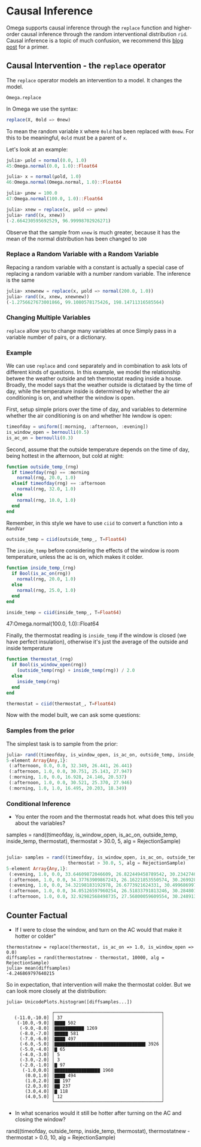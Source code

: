 # Causal Inference

Omega supports causal inference through the `replace` function and higher-order causal inference through the random interventional distribution `rid`.
Causal inference is a topic of much confusion, we recommend this [blog post](https://www.inference.vc/untitled/) for a primer.

## Causal Intervention - the `replace` operator

The `replace` operator models an intervention to a model.
It changes the model.

```@docs
Omega.replace
```

In Omega we use the syntax:

```julia
replace(X, θold => θnew)
```
To mean the random variable `X` where `θold` has been replaced with `θnew`.  For this to be meaningful, `θold` must be a parent of `x`.

Let's look at an example:

```julia
julia> μold = normal(0.0, 1.0)
45:Omega.normal(0.0, 1.0)::Float64

julia> x = normal(μold, 1.0)
46:Omega.normal(Omega.normal, 1.0)::Float64

julia> μnew = 100.0
47:Omega.normal(100.0, 1.0)::Float64

julia> xnew = replace(x, μold => μnew)
julia> rand((x, xnew))
(-2.664230595692529, 96.99998702926271)
```

Observe that the sample from `xnew` is much greater, because it has the mean of the normal distribution has been changed to `100`

### Replace a Random Variable with a Random Variable
Repacing a random variable with a constant is actually a special case of replacing a random variable with a number random variable.  The inference is the same

```julia
julia> xnewnew = replace(x, μold => normal(200.0, 1.0))
julia> rand((x, xnew, xnewnew))
(-1.2756627673001866, 99.1080578175426, 198.14711316585564)
```

### Changing Multiple Variables

`replace` allow you to change many variables at once  Simply pass in a variable number of pairs, or a dictionary.

### Example 

We can use `replace` and `cond` separately and in combination to ask lots of different kinds of questions.
In this example, we model the relationship betwee the weather outside and teh thermostat reading inside a house.
Broadly, the model says that the weather outside is dictataed by the time of day, while the temperature inside is determined by whether the air conditioning is on, and whether the window is open.

First, setup simple priors over the time of day, and variables to determine whether the air conditioning is on and whether hte iwndow is open:

```julia
timeofday = uniform([:morning, :afternoon, :evening])
is_window_open = bernoulli(0.5)
is_ac_on = bernoulli(0.3)
```

Second, assume that the outside temperature depends on the time of day, being hottest in the afternoon, but cold at night:

```julia
function outside_temp_(rng)
  if timeofday(rng) == :morning
    normal(rng, 20.0, 1.0)
  elseif timeofday(rng) == :afternoon
    normal(rng, 32.0, 1.0)
  else
    normal(rng, 10.0, 1.0)
  end
end
```

Remember, in this style we have to use  `ciid` to convert a function into a `RandVar`

```julia
outside_temp = ciid(outside_temp_, T=Float64)
```

The `inside_temp` before considering the effects of the window is room temperature, unless the ac is on, which makes it colder.

```julia
function inside_temp_(rng)
  if Bool(is_ac_on(rng))
    normal(rng, 20.0, 1.0)
  else
    normal(rng, 25.0, 1.0)
  end
end

inside_temp = ciid(inside_temp_, T=Float64)
```
47:Omega.normal(100.0, 1.0)::Float64

Finally, the thermostat reading is `inside_temp` if the window is closed (we have perfect insulation), otherwise it's just the average of the outside and inside temperature

```julia
function thermostat_(rng)
  if Bool(is_window_open(rng))
    (outside_temp(rng) + inside_temp(rng)) / 2.0
  else
    inside_temp(rng)
  end
end

thermostat = ciid(thermostat_, T=Float64)
```
Now with the model built, we can ask some questions:

### Samples from the prior
The simplest task is to sample from the prior:

```julia
julia> rand((timeofday, is_window_open, is_ac_on, outside_temp, inside_temp, thermostat), 5, alg = RejectionSample)
5-element Array{Any,1}:
 (:afternoon, 0.0, 0.0, 32.349, 26.441, 26.441)   
 (:afternoon, 1.0, 0.0, 30.751, 25.143, 27.947)
 (:morning, 1.0, 0.0, 16.928, 24.146, 20.537)     
 (:afternoon, 1.0, 0.0, 30.521, 25.370, 27.946)
 (:morning, 1.0, 1.0, 16.495, 20.203, 18.349) 
```

### Conditional Inference
- You enter the room and the thermostat reads hot. what does this tell you about the variables?

samples = rand((timeofday, is_window_open, is_ac_on, outside_temp, inside_temp, thermostat),
                thermostat > 30.0, 5, alg = RejectionSample)

```julia

julia> samples = rand((timeofday, is_window_open, is_ac_on, outside_temp, inside_temp, thermostat),
                       thermostat > 30.0, 5, alg = RejectionSample)
5-element Array{Any,1}:
 (:evening, 1.0, 0.0, 33.64609872046609, 26.822449458789542, 30.234274089627817) 
 (:afternoon, 1.0, 0.0, 34.37763909867243, 26.16221853550574, 30.269928817089088)
 (:evening, 1.0, 0.0, 34.32198183192978, 26.6773921624331, 30.499686997181442)   
 (:afternoon, 1.0, 0.0, 34.05126597960254, 26.51833791813246, 30.2848019488675)  
 (:afternoon, 1.0, 0.0, 32.92982568498735, 27.56800059609554, 30.248913140541447)
```

## Counter Factual
- If I were to close the window, and turn on the AC would that make it hotter or colder"

```
thermostatnew = replace(thermostat, is_ac_on => 1.0, is_window_open => 0.0)
diffsamples = rand(thermostatnew - thermostat, 10000, alg = RejectionSample)
julia> mean(diffsamples)
-4.246869797640215
```

So in expectation, that intervention will make the thermostat colder.  But we can look more closely at the distribution:

```
julia> UnicodePlots.histogram([diffsamples...])

                 ┌────────────────────────────────────────┐ 
   (-11.0,-10.0] │ 37                                     │ 
    (-10.0,-9.0] │▇▇▇▇ 502                                │ 
     (-9.0,-8.0] │▇▇▇▇▇▇▇▇▇▇▇ 1269                        │ 
     (-8.0,-7.0] │▇▇▇▇▇ 581                               │ 
     (-7.0,-6.0] │▇▇▇▇ 497                                │ 
     (-6.0,-5.0] │▇▇▇▇▇▇▇▇▇▇▇▇▇▇▇▇▇▇▇▇▇▇▇▇▇▇▇▇▇▇▇▇▇▇ 3926 │ 
     (-5.0,-4.0] │▇ 65                                    │ 
     (-4.0,-3.0] │ 5                                      │ 
     (-3.0,-2.0] │ 3                                      │ 
     (-2.0,-1.0] │▇ 97                                    │ 
      (-1.0,0.0] │▇▇▇▇▇▇▇▇▇▇▇▇▇▇▇▇▇ 1960                  │ 
       (0.0,1.0] │▇▇▇▇ 494                                │ 
       (1.0,2.0] │▇▇ 197                                  │ 
       (2.0,3.0] │▇▇ 237                                  │ 
       (3.0,4.0] │▇ 118                                   │ 
       (4.0,5.0] │ 12                                     │ 
                 └────────────────────────────────────────┘ 
```

- In what scenarios would it still be hotter after turning on the AC and closing the window?

rand((timeofday, outside_temp, inside_temp, thermostat),
      thermostatnew - thermostat > 0.0, 10, alg = RejectionSample)
